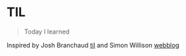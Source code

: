 # TIL

> Today I learned

Inspired by Josh Branchaud [til](https://github.com/jbranchaud/til) and Simon Willison [webblog](https://simonwillison.net/2020/Apr/20/self-rewriting-readme/)


